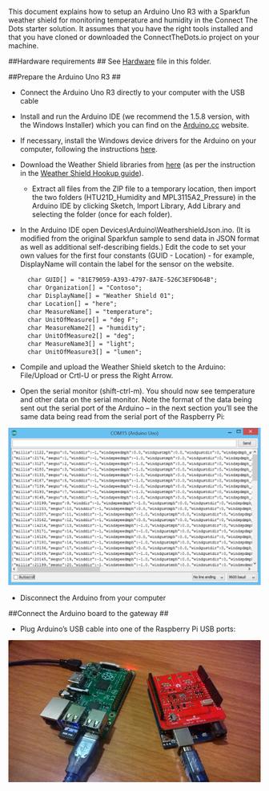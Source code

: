 This document explains how to setup an Arduino Uno R3 with a Sparkfun weather shield for monitoring temperature and humidity in the Connect The Dots starter solution. It assumes that you have the right tools installed and that you have cloned or downloaded the ConnectTheDots.io project on your machine.

##Hardware requirements ##
See [Hardware](Hardware.md) file in this folder.


##Prepare the Arduino Uno R3 ##

* Connect the Arduino Uno R3 directly to your computer with the USB cable
* Install and run the Arduino IDE (we recommend the 1.5.8 version, with the Windows Installer) which you can find on the [Arduino.cc](http://arduino.cc/en/Main/Software) website.
* If necessary, install the Windows device drivers for the Arduino on your computer, following the instructions [here](http://arduino.cc/en/Guide/Windows#toc4).
* Download the Weather Shield libraries from [here](https://dlnmh9ip6v2uc.cloudfront.net/assets/b/5/9/7/f/52cd8187ce395fa7158b456c.zip) (as per the instruction in the [Weather Shield Hookup guide](https://learn.sparkfun.com/tutorials/weather-shield-hookup-guide)).
    * Extract all files from the ZIP file to a temporary location, then import the two folders (HTU21D_Humidity and MPL3115A2_Pressure) in the Arduino IDE by clicking Sketch, Import Library, Add Library and selecting the folder (once for each folder).
* In the Arduino IDE open Devices\Arduino\WeathershieldJson.ino. (It is modified from the original Sparkfun sample to send data in JSON format as well as additional self-describing fields.) Edit the code to set your own values for the first four constants (GUID - Location) - for example, DisplayName will contain the label for the sensor on the website.
   
		char GUID[] = "81E79059-A393-4797-8A7E-526C3EF9D64B";
		char Organization[] = "Contoso";
		char DisplayName[] = "Weather Shield 01";
		char Location[] = "here";
		char MeasureName[] = "temperature";
		char UnitOfMeasure[] = "deg F";
		char MeasureName2[] = "humidity";
		char UnitOfMeasure2[] = "deg";
		char MeasureName3[] = "light";
		char UnitOfMeasure3[] = "lumen";

* Compile and upload the Weather Shield sketch to the Arduino: File/Upload or Crtl-U or press the Right Arrow. 
* Open the serial monitor (shift-ctrl-m). You should now see temperature and other data on the serial monitor. Note the format of the data being sent out the serial port of the Arduino – in the next section you’ll see the same data being read from the serial port of the Raspberry Pi:

![](ArduinoCOMCapture.png)

* Disconnect the Arduino from your computer

##Connect the Arduino board to the gateway ##

* Plug Arduino’s USB cable into one of the Raspberry Pi USB ports:

![](PiAndArduinoPhoto.jpg)